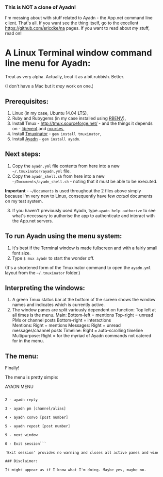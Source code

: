 ### This is NOT a clone of Ayadn!

I'm messing about with stuff related to Ayadn - the App.net command line client. That's all. If you want see the thing itself, go to the excellent https://github.com/ericdke/na pages. If you want to read about *my* stuff, read on!

# A Linux Terminal window command line menu for Ayadn:

Treat as very alpha. Actually, treat it as a bit rubbish. Better.

(I don't have a Mac but it *may* work on one.)

## Prerequisites:

1. Linux (in my case, Ubuntu 14.04 LTS),
2. Ruby and Rubygems (in my case installed using [RBENV](http://rbenv.org/)),
3. Install Tmux - http://tmux.sourceforge.net/ - and the things it depends on - [libevent](http://www.monkey.org/~provos/libevent/) and [ncurses](http://invisible-island.net/ncurses/),
4. Install [Tmuxinator](https://github.com/tmuxinator/tmuxinator) - `gem install tmuxinator`,
5. Install [Ayadn](https://github.com/ericdke/na) - `gem install ayadn`.

## Next steps:

1. Copy the `ayadn.yml` file contents from here into a new `~/.tmuxinator/ayadn.yml` file.
2. Copy the `ayadn_shell.sh` from here into a new `~/Documents/ayadn_shell.sh` - noting that it must be able to be executed.

**Important** - `~/Documents` is used throughout the 2 files above simply because I'm very new to Linux, consequently have few *actual* documents on my test system.

3. If you haven't previously used Ayadn, type `ayadn help authorize` to see what's necessary to authorise the app to authenticate and interact with the App.net servers.

## To run Ayadn using the menu system:

1. It's best if the Terminal window is made fullscreen and with a fairly small font size.
2. Type `$ mux ayadn` to start the wonder off.

(It's a shortened form of the Tmuxinator command to open the `ayadn.yml` layout from the `~/.tmuxinator` folder.)

## Interpreting the windows:

1. A green Tmux status bar at the bottom of the screen shows the window names and indicates which is currently active.
2. The window panes are split variously dependent on function:
   Top left at all times is the menu.
   Main:
     Bottom-left  = mentions
     Top-right    = unread PMs or channel posts
     Bottom-right = interactions        
   Mentions:
     Right        = mentions
   Messages:
     Right        = unread messages/channel posts
   Timeline:
     Right        = auto-scrolling timeline
   Multipurpose:
     Right        = for the myriad of Ayadn commands not catered for in the menu.

## The menu:

Finally!

The menu is pretty simple:

AYADN MENU
   
```1 - ayadn write

2 - ayadn reply

3 - ayadn pm [channel/alias]

4 - ayadn convo [post number]

5 - ayadn repost [post number]

9 - next window

0 - Exit session```

'Exit session' provides no warning and closes all active panes and windows - but **only** within the current Terminal window.

### Disclaimer:

It might appear as if I know what I'm doing. Maybe yes, maybe no.
